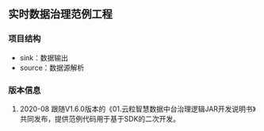 ## 实时数据治理范例工程

### 项目结构
- sink：数据输出
- source：数据源解析

### 版本信息
1. 2020-08
跟随V1.6.0版本的《01.云粒智慧数据中台治理逻辑JAR开发说明书》共同发布，提供范例代码用于基于SDK的二次开发。
